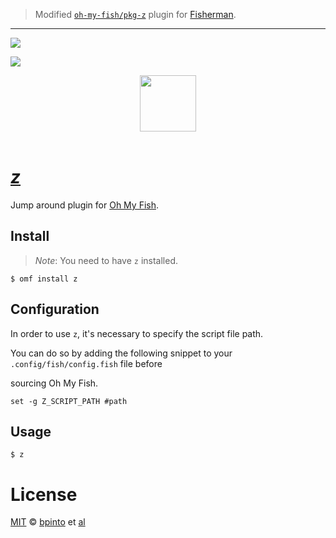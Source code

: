 > Modified  [`oh-my-fish/pkg-z`](https://github.com/oh-my-fish/pkg-z) plugin for [Fisherman](https://github.com/fisherman/fisherman).

-----



[![][travis-badge]][travis-link]

![][license-badge]

<div align="center">

  <a href="http://github.com/oh-my-fish/oh-my-fish">

  <img width=90px  src="https://cloud.githubusercontent.com/assets/8317250/8510172/f006f0a4-230f-11e5-98b6-5c2e3c87088f.png">

  </a>

</div>

<br>

# [_z_](https://github.com/rupa/z)

Jump around plugin for [Oh My Fish][omf-link].

## Install

> _Note_: You need to have `z` installed.



``` fish
$ omf install z
```

## Configuration

In order to use `z`, it's necessary to specify the script file path.

You can do so by adding the following snippet to your `.config/fish/config.fish` file before

sourcing Oh My Fish.

``` 
set -g Z_SCRIPT_PATH #path
```

## Usage

``` fish
$ z
```

# License

[MIT][mit] © [bpinto][author] et [al][contributors]



[mit]: http://opensource.org/licenses/MIT
[author]: http://github.com/bpinto
[contributors]: https://github.com/oh-my-fish/plugin-z/graphs/contributors
[omf-link]: https://www.github.com/oh-my-fish/oh-my-fish
[license-badge]: https://img.shields.io/badge/license-MIT-007EC7.svg?style=flat-square
[travis-badge]: http://img.shields.io/travis/oh-my-fish/plugin-z.svg?style=flat-square
[travis-link]: https://travis-ci.org/oh-my-fish/plugin-z